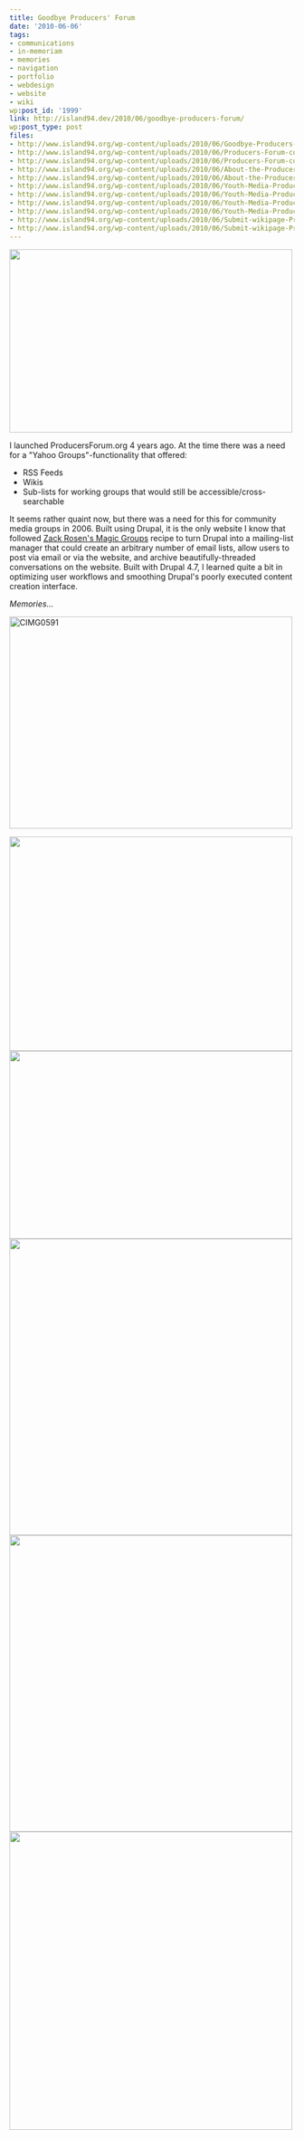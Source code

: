 ```yaml
---
title: Goodbye Producers' Forum
date: '2010-06-06'
tags:
- communications
- in-memoriam
- memories
- navigation
- portfolio
- webdesign
- website
- wiki
wp:post_id: '1999'
link: http://island94.dev/2010/06/goodbye-producers-forum/
wp:post_type: post
files:
- http://www.island94.org/wp-content/uploads/2010/06/Goodbye-Producers-Forum-500x324.png
- http://www.island94.org/wp-content/uploads/2010/06/Producers-Forum-collaboration-tools-for-media-creators_1243800159999.png
- http://www.island94.org/wp-content/uploads/2010/06/Producers-Forum-collaboration-tools-for-media-creators_1243800159999-500x379.png
- http://www.island94.org/wp-content/uploads/2010/06/About-the-Producers-Forum-Producers-Forum_1243800321575.png
- http://www.island94.org/wp-content/uploads/2010/06/About-the-Producers-Forum-Producers-Forum_1243800321575-500x332.png
- http://www.island94.org/wp-content/uploads/2010/06/Youth-Media-Producers-Forum_1243800428293.png
- http://www.island94.org/wp-content/uploads/2010/06/Youth-Media-Producers-Forum_1243800428293-500x524.png
- http://www.island94.org/wp-content/uploads/2010/06/Youth-Media-Producers-Forum_1243800433509.png
- http://www.island94.org/wp-content/uploads/2010/06/Youth-Media-Producers-Forum_1243800433509-500x524.png
- http://www.island94.org/wp-content/uploads/2010/06/Submit-wikipage-Producers-Forum_1243800483059.png
- http://www.island94.org/wp-content/uploads/2010/06/Submit-wikipage-Producers-Forum_1243800483059-500x527.png
---
```


<img title="Goodbye Producers Forum" src="http://www.island94.org/wp-content/uploads/2010/06/Goodbye-Producers-Forum-500x324.png" alt="" width="500" height="324" />

I launched ProducersForum.org 4 years ago. At the time there was a need for a "Yahoo Groups"-functionality that offered:
<ul>
	<li>RSS Feeds</li>
	<li>Wikis</li>
	<li>Sub-lists for working groups that would still be accessible/cross-searchable</li>
</ul>
It seems rather quaint now, but there was a need for this for community media groups in 2006. Built using Drupal, it is the only website I know that followed <a href="http://www.zacker.org/magic-groups-screencast">Zack Rosen's Magic Groups</a> recipe to turn Drupal into a mailing-list manager that could create an arbitrary number of email lists, allow users to post via email or via the website, and archive beautifully-threaded conversations on the website. Built with Drupal 4.7, I learned quite a bit in optimizing user workflows and smoothing Drupal's poorly executed content creation interface.

<em>Memories...</em>

<a title="CIMG0591 by bensheldon, on Flickr" href="http://www.flickr.com/photos/bensheldon/2684959943/"><img src="http://farm4.static.flickr.com/3263/2684959943_dd7f8a7025.jpg" alt="CIMG0591" width="500" height="375" /></a>

<a href="http://www.island94.org/wp-content/uploads/2010/06/Producers-Forum-collaboration-tools-for-media-creators_1243800159999.png"><img class="aligncenter size-medium wp-image-2007" title="Producers' Forum | collaboration tools for media creators_1243800159999" src="http://www.island94.org/wp-content/uploads/2010/06/Producers-Forum-collaboration-tools-for-media-creators_1243800159999-500x379.png" alt="" width="500" height="379" /></a><a href="http://www.island94.org/wp-content/uploads/2010/06/About-the-Producers-Forum-Producers-Forum_1243800321575.png"><img class="aligncenter size-medium wp-image-2006" title="About the Producer's Forum | Producers' Forum_1243800321575" src="http://www.island94.org/wp-content/uploads/2010/06/About-the-Producers-Forum-Producers-Forum_1243800321575-500x332.png" alt="" width="500" height="332" /></a><a href="http://www.island94.org/wp-content/uploads/2010/06/Youth-Media-Producers-Forum_1243800428293.png"><img class="aligncenter size-medium wp-image-2005" title="Youth Media | Producers' Forum_1243800428293" src="http://www.island94.org/wp-content/uploads/2010/06/Youth-Media-Producers-Forum_1243800428293-500x524.png" alt="" width="500" height="524" /></a><a href="http://www.island94.org/wp-content/uploads/2010/06/Youth-Media-Producers-Forum_1243800433509.png"><img class="aligncenter size-medium wp-image-2004" title="Youth Media | Producers' Forum_1243800433509" src="http://www.island94.org/wp-content/uploads/2010/06/Youth-Media-Producers-Forum_1243800433509-500x524.png" alt="" width="500" height="524" /></a><a href="http://www.island94.org/wp-content/uploads/2010/06/Submit-wikipage-Producers-Forum_1243800483059.png"><img class="aligncenter size-medium wp-image-2002" title="Submit wikipage | Producers' Forum_1243800483059" src="http://www.island94.org/wp-content/uploads/2010/06/Submit-wikipage-Producers-Forum_1243800483059-500x527.png" alt="" width="500" height="527" /></a>
